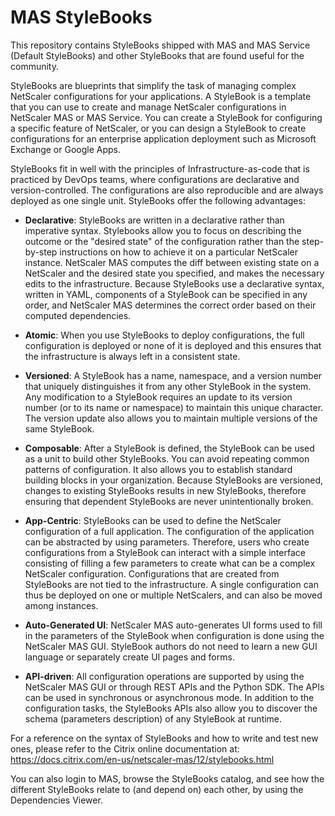 # MAS StyleBooks


This repository contains StyleBooks shipped with MAS and MAS Service (Default StyleBooks) and other StyleBooks that are found useful for the community.

StyleBooks are blueprints that simplify the task of managing complex NetScaler configurations for your applications. A StyleBook is a template that you can use to create and manage NetScaler configurations in NetScaler MAS or MAS Service. You can create a StyleBook for configuring a specific feature of NetScaler, or you can design a StyleBook to create configurations for an enterprise application deployment such as Microsoft Exchange or Google Apps.

StyleBooks fit in well with the principles of Infrastructure-as-code that is practiced by DevOps teams, where configurations are declarative and version-controlled. The configurations are also reproducible and are always deployed as one single unit. StyleBooks offer the following advantages: 

* **Declarative**: StyleBooks are written in a declarative rather than imperative syntax. Stylebooks allow you to focus on describing the outcome or the "desired state" of the configuration rather than the step-by-step instructions on how to achieve it on a particular NetScaler instance. NetScaler MAS computes the diff between existing state on a NetScaler and the desired state you specified, and makes the necessary edits to the infrastructure. Because StyleBooks use a declarative syntax, written in YAML, components of a StyleBook can be specified in any order, and NetScaler MAS determines the correct order based on their computed dependencies. 

* **Atomic**: When you use StyleBooks to deploy configurations, the full configuration is deployed or none of it is deployed and this ensures that the infrastructure is always left in a consistent state.

* **Versioned**: A StyleBook has a name, namespace, and a version number that uniquely distinguishes it from any other StyleBook in the system. Any modification to a StyleBook requires an update to its version number (or to its name or namespace) to maintain this unique character. The version update also allows you to maintain multiple versions of the same StyleBook.

* **Composable**: After a StyleBook is defined, the StyleBook can be used as a unit to build other StyleBooks. You can avoid repeating common patterns of configuration. It also allows you to establish standard building blocks in your organization. Because StyleBooks are versioned, changes to existing StyleBooks results in new StyleBooks, therefore ensuring that dependent StyleBooks are never unintentionally broken.

* **App-Centric**: StyleBooks can be used to define the NetScaler configuration of a full application. The configuration of the application can be abstracted by using parameters. Therefore, users who create configurations from a StyleBook can interact with a simple interface consisting of filling a few parameters to create what can be a complex NetScaler configuration. Configurations that are created from StyleBooks are not tied to the infrastructure. A single configuration can thus be deployed on one or multiple NetScalers, and can also be moved among instances.

* **Auto-Generated UI**: NetScaler MAS auto-generates UI forms used to fill in the parameters of the StyleBook when configuration is done using the NetScaler MAS GUI. StyleBook authors do not need to learn a new GUI language or separately create UI pages and forms.

* **API-driven**: All configuration operations are supported by using the NetScaler MAS GUI or through REST APIs and the Python SDK. The APIs can be used in synchronous or asynchronous mode. In addition to the configuration tasks, the StyleBooks APIs also allow you to discover the schema (parameters description) of any StyleBook at runtime.

For a reference on the syntax of StyleBooks and how to write and test new ones, please refer to the Citrix online documentation at: https://docs.citrix.com/en-us/netscaler-mas/12/stylebooks.html

You can also login to MAS, browse the StyleBooks catalog, and see how the different StyleBooks relate to (and depend on) each other, by using the Dependencies Viewer. 

